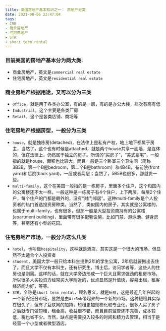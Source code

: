 ```yaml
---
title: 美国房地产基本知识之一： 房地产分类
date: 2021-08-06 23:47:04
tags: 
- CRE
- 商业房地产
- 住宅房地产
- STR
- short term rental
---
```


### 目前美国的房地产基本分为两大类:
- 商业房地产，英文是`commercial real estate`
- 住宅房地产，英文是`residential real estate`

### 商业房地产根据用途，又可以分为三类
- `Office`，就是用于各类办公室，有的是一层，有的是办公大楼，档次有高有低
- `Industrial`，这个主要是各类厂房
- `Retail`，这个是各类店铺、商场等

### 住宅房地产根据房型，一般分为三类
- `house`，就是独栋房(detached)，在法律上是私有产权，地上地下都属于房主，当然了，这个也有时候是attached，就是两个house共享一面墙，是连体的，但在法律上，仍然属于独立的房子。所谓的“买房子”，“美式豪宅”，一般指的就是house，面积也比较大，而且一般是三个卧室三个卫生间（简称3B3B，第一个B是bedroom，第二个B是bathroom）和4B4B，有前院(front yard)和后院(back yard)，一层或者两层；当然了，5B5B也很多，那就贵一些。
- `multi-family`，这个在美国一般指的是一栋房子，里面多个住户，这个和国内的公寓楼还不太一样。一般这种是一栋房子有4个住户，上下两层，每层2个住户，每个住户的门都是朝外的，没有“对门邻居”。这种multi-family是个人投资者的热门首选投资房种类。当然了，类似国内的房子，其实就是公寓楼的，也属于multi-family，也有很多，但那一般是大型投资商持有的公寓楼(apartment building)，里面带有很多配套设施，比如门禁、游泳池、健身房等，甚至还有小型的花园。
  
### 住宅房地产市场，一般分为这么几类
- `hotel`，也叫做`hospitality`，这种就是酒店，其实这是一个很大的市场，但显然不太适合个人投资者
- `student`，美国大学一般只给本科生提供2年的学生公寓，2年后就要搬出去住了。而且大学不仅有本科生，还有研究生，博士后，访问学者等，这些人的住房也是刚需。这样的话，就在大学旁边形成一个巨大且需求强劲的租房市场。所以很多人买投资方经常买大学附近的，优点显然是升值快，容易出租，租客经济能力好，等等。
- `STR`，全称是`short term rental`，顾名思义，就是`短租`，这是最近几年兴起的一个新兴细分市场，显然是由`AirBnb`带起来的一个新的市场。这种短租其实存在很久了，但有了互联网的加持，短租更加规模化和专业化，很多人买了房子之后就专门做短租，租金高，收益很不错，而且目前监管还不完善，成本较低，税也省不少。当然，缺点是需要投入较多的时间和精力去管理，相当于是经营一个小型或者微型酒店。

